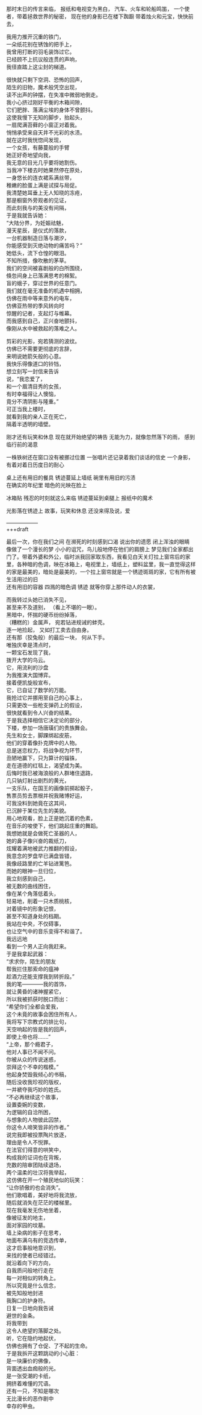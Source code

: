 那时末日的传言来临，
报纸和电视变为黑白，
汽车、火车和轮船鸣笛，
一个使者，带着拯救世界的秘密，
现在他的身影已在楼下踟蹰
带着烛火和元宝，快快前去，

我用力推开沉重的铁门，  
一朵纸花别在锈蚀的把手上，  
我曾用打断的羽毛装饰过它。  
已经顾不上抗议般连贯的声响，  
我径直踏上这尘封的梯道。

很快就只剩下空洞、恐怖的回声，  
陌生的旧物，魔术般凭空出现，  
读不出声的钟摆，在失准中微弱地倒走。  
我小心挤过刚好平衡的木箱间隙，  
它们肥胖、落满尘埃的身体不曾颤抖。  
这使我慢下无知的脚步，抬起头，  
一扇爬满苔藓的小窗正对着我。  
悄悄承受来自天井不光彩的水渍。  
就在这时我恍惚间发现，  
一个女孩，有藤蔓般的手臂  
她正好奇地望向我，  
我无意的目光几乎要将她割伤。  
当我冲下楼去时她果然停在原处，  
一身悠长的连衣裙系满丝带，  
稚嫩的脸蛋上满是试探与局促。  
我清楚她耳垂上无人知晓的冻疮，  
那是橱窗外旁观者的见证，  
而此刻我与的美没有间隔，  
于是我就告诉她：  
“大陆分界，为妊娠祛魅，  
漫天星辰，是仪式的落款，  
一台机器制造日落与潮汐，  
你能感受到灭绝动物的痛苦吗？”  
她低头，流下仓惶的眼泪。  
不知所措，像吹散的茅草。  
我们的空间被喜剧般的白所围绕，  
倏忽间身上已落满思考的棉絮。  
盲的蛾子，穿过世界的任意门。  
我们就在毫无准备的机遇中相拥，  
仿佛在雨中等来意外的电车，  
仿佛亚热带的季风转向时  
惊醒的记者，支起灯与帷幕。  
而我感到自己，正兴奋地颤抖，  
像刚从水中被救起的落难之人。  
<!-- 她紧闭的双眼，艺术般地呈现，  
在无论的时刻，静止如一件作品，  
于黑暗中摸索，时间的雏形。  
我的肩上是她指尖的重量，  
我的耳边只有停顿的心跳，  
我看见失重的窗口飞进蝴蝶，   -->
剪彩的光影，宛若猜测的波纹。  
仿佛已不需要更彻底的言辞，  
来明说她箭矢般的心意。  
我快乐得像道口的铃铛，  
想立刻写一封信来告诉  
说，“我恋爱了，  
和一个眉清目秀的女孩，  
有时幸福得让人懊恼，  
竟分不清阴影与隆重。”  
可正当我上楼时，  
就看到我的亲人正在死亡，  
隔着半透明的墙壁。  


刚才还有玩笑和休息
现在就开始绝望的祷告
无能为力，就像忽然落下的雨，
感到临行前的渴意


一株铁树还在窗口没有被挪过位置
一张唱片还记录着我们谈话的信史
一个身影，有着对着日历度日的耐心

桌上还有用旧的餐具
锈迹蔓延上墙纸
碗里有用旧的污渍  
在确实的年纪里
暗色的光映在脸上



冰箱贴
残忍的时刻就这么来临
锈迹蔓延到桌腿上
报纸中的魔术

光影落在锈迹上
故事，玩笑和休息
还没来得及说，爱


——————  
+++draft

最后一次，你在我们之间
在濒死的时刻感到口渴
说出你的遗愿
闭上浑浊的眼睛
像做了一个漫长的梦
小小的诅咒，鸟儿般地停在他们的肩膀上
梦见我们全家都出门了。带着外婆和外公，临时派我回家取东西，我看见白天关灯拉上窗帘后的家里，各种暗的色调，映在冰箱上，电视里上，墙纸上，塑料盆里，我一直觉得这样的家是最美的，暗处是最美的，一个拉上窗帘就是一个锈迹斑斑的家，它有所有被生活用过的旧  
还有用旧的容器
四溅的暗色调
锈迹
就等你穿上那件动人的衣裳，

而我转过头她已消失不见，  
甚至来不及道别，
（看上不堪的一眼）。  
黑暗中，怀揣的硬币纷纷掉落，  
（糟糕的）金属声，
宛若钻进规诫的蚌壳。  
逐一地捡起，
又如打工卖去自由身。  
还有那（狡兔般）的最后一块，
何从下手。  
唯独庆幸是清点时，  
一颗宝石发现了我，  
拨开大学的乌云。   
它，用流利的沙盘  
为我推演大国博弈。  
接着便凯旋般宣布，  
它，已自证了数学的万能。  
我抢过它并挪用至自己的心事上，  
只需更改一些枪支弹药上的假设，  
很快就看到令人兴奋的结果。  
于是我选择相信它决定论的部分，  
下楼，参加一场唐璜们的贵族舞会。  
先生和女士，脚踝绑起皮筋，  
他们的穿着像扑克牌中的人物。  
总是迷恋权力，将战争视为环节，  
丑陋地赢下，只为算计的锱铢，  
走在道德的红毯上，渴望成为美。  
后悔时我已被海浪般的人群堵住退路，  
几只钠灯射出剧烈的黄光，  
一支乐队，在国王的画像前掷起骰子，  
售票员剪去票根并祝我赌博好运，  
可我没料到她竟在这其间，  
已沉醉于某位先生的美貌。  
用心地观看，脸上正是她沉着的色素，  
在音乐的唆使下，他们跳起庄重的舞蹈。  
我想她就是会做死亡圣器的人，  
她的鼻子像兴奋的裁纸刀，  
炫耀着满地被武力推翻的假设，  
我意念的罗盘早已满盘皆错，  
我像歧路里的亡羊钻进篱笆。  
而她的眼神一旦归位，  
我立刻感到自己，  
被无数的曲线困住，  
像在某个角落低着头，  
轻易地，削着一只木质桃核，  
对着镜中的形象记恨，  
甚至不知道身处的档期。  
我站在中央，不仅碍事，  
也让空气中的音乐变得不和谐了。  
我远远地  
看到一个男人正向我赶来。  
于是我拿起武器：  
“求求你，陌生的朋友  
帮我拦住那索命的瘟神  
趁酒力还能支撑我到转折段。”  
我的笔————我的首饰，  
就让黄昏的诸神握紧它，  
所以我被抓获时脱口而出：  
“希望你们全都会爱我，  
这个未竟的故事会困住所有人，  
我将写下宗教式的排比句，  
天空响起的皆是我的回声，  
即使上帝也将.......”  
“上帝，那个瘾君子，  
他对人事已不闻不问。  
你被从众的传说迷惑，  
崇拜这个不幸的楷模。”  
他起身焚毁我倾心的书稿，  
随后没收我珍视的版权，  
一并褫夺我巧妙的姓氏。  
“不必再继续这个故事，  
设置委婉的变数，  
为逻辑的自洽所困，  
与想象的人物彼此囚禁，  
你这令人啼笑皆非的作者。”  
说完我即被投票陶片放逐，  
理由是令人不悦罪。  
在法官们得意的哄笑中，  
构成我的证词也在背叛，  
充数的陪审团陆续退场，  
两个温柔的壮汉将我举起，  
这仿佛在开一个殖民地似的玩笑：  
“让你骄傲的也会消失”。  
他们歌唱着，美好地将我流放，  
随后就消失在茫茫的楼梯里。  
现在我毫发无伤地坐着，  
像被征发的地主，  
面对家园的坟墓。  
墙上染病的影子在思考，  
地面布满乌有的竞选传单，  
这才启事般地意识到，  
来找的使者已经错过。  
就沿着向下的方向，  
自我质问般地行走在  
每一对相似的转角上。  
所以究竟是什么信念，  
被先知般地封进  
我胸口的护身符。  
日复一日地向我告诫  
避世的金条。  
将我带到  
这令人绝望的落脚之处。  
听，它在隐约地起伏，  
仿佛也拥有了仓促、了不起的生命。  
于是我拆开这颗跳动的小心脏：  
是一块廉价的佛像，  
背面透出血痂般的光。  
是一张受潮的卡纸，  
拥挤着难懂的咒语。  
还有一只，不知是哪次  
无比漫长的恶作剧中  
幸存的甲虫。  